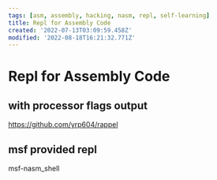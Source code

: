 ```yaml
---
tags: [asm, assembly, hacking, nasm, repl, self-learning]
title: Repl for Assembly Code
created: '2022-07-13T03:09:59.458Z'
modified: '2022-08-18T16:21:32.771Z'
---
```


# Repl for Assembly Code

## with processor flags output
https://github.com/yrp604/rappel

## msf provided repl
msf-nasm_shell
